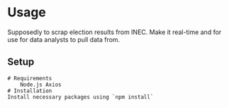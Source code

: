 # Usage
Supposedly to scrap election results from INEC. 
Make it real-time and for use for data analysts to pull data from.

## Setup
    # Requirements
        Node.js Axios
    # Installation   
    Install necessary packages using `npm install` 